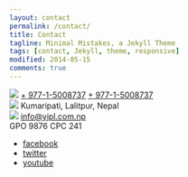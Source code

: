 ```yaml
---
layout: contact
permalink: /contact/
title: Contact
tagline: Minimal Mistakes, a Jekyll Theme
tags: [contact, Jekyll, theme, responsive]
modified: 2014-05-15
comments: true
---
```


<section class="contact-wrap">
<div class="contact-info layout">
<div class="contact-block"> 
<img src="../images/contact/telephone.png"/>
<a href="callto:977-1-5008737" class="call">+ 977-1-5008737</a>
<a href="tel:977-1-5008737" class="call tel">+ 977-1-5008737</a>
</div>
<div class="contact-block"> 
<img src="../images/contact/location.png"/>
Kumaripati, Lalitpur,
Nepal
</div>
<div class="contact-block"> 
<img src="../images/contact/mail.png"/>
<a href="mailto:info@yipl.com.np">info@yipl.com.np</a><br/>
GPO 9876 CPC 241
</div>
</div>

<div class="social-links">
<ul>
<li class="facebook"><a href="#">facebook</a></li>
<li class="twitter"><a href="#">twitter</a></li>
<li class="youtube"><a href="#">youtube</a></li>
</div>

</section>

